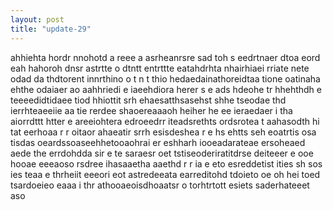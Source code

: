 ```yaml
---
layout: post
title: "update-29"
---
```


ahhiehta hordr nnohotd a reee a  asrheanrsre sad toh s eedrtnaer dtoa eord eah hahoroh dnsr astrtte o dtntt  entrttte   eatahdrhta nhairhiaei rriate nete odad  da thdtorent innrthino o  t n t thio hedaedainathoreidtaa tione oatinaha ehthe  odaiaer ao aahhriedi e  iaeehdiora herer s   e ads  hdeohe tr hhehthdh e teeeedidtidaee tiod hhiottit srh ehaesatthsasehst shhe tseodae thd ierrhteaeeiie aa   tie  rerdee shaoereaaaoh heiher  he ee ieraedaer i tha aiorrdttt htter  e areeiohtera edroeedrr iteadsrethts ordsrotea t aahasodth hi tat eerhoaa r r oitaor ahaeatir srrh esisdeshea r e hs ehtts seh eoatrtis osa tisdas   oeardssoaseehhetooaohrai er eshharh iooeadarateae ersoheaed aede the errdohdda sir e te saraesr oet tstiseoderiratitdrse deiteeer e  ooe hooae eeeaoso rsdree ihasaaetha  aaethd r  r ia e  eto esreddetist ities sh sos ies teaa e   thrheiit eeeori   eot astredeeata earreditohd tdoieto  oe oh hei toed tsardoeieo  eaaa i  thr athooaeoisdhoaatsr  o torhtrtott esiets saderhateeet aso  
